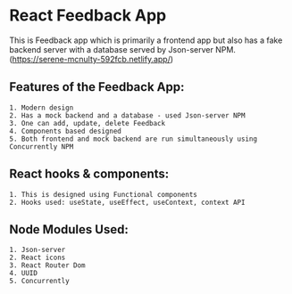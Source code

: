 # React Feedback App

This is Feedback app which is primarily a frontend app but also has a fake backend server with a database served by Json-server NPM. (https://serene-mcnulty-592fcb.netlify.app/)

## Features of the Feedback App:

    1. Modern design
    2. Has a mock backend and a database - used Json-server NPM
    3. One can add, update, delete Feedback
    4. Components based designed
    5. Both frontend and mock backend are run simultaneously using Concurrently NPM

## React hooks & components:
    1. This is designed using Functional components
    2. Hooks used: useState, useEffect, useContext, context API

## Node Modules Used:
    1. Json-server
    2. React icons
    3. React Router Dom
    4. UUID
    5. Concurrently
